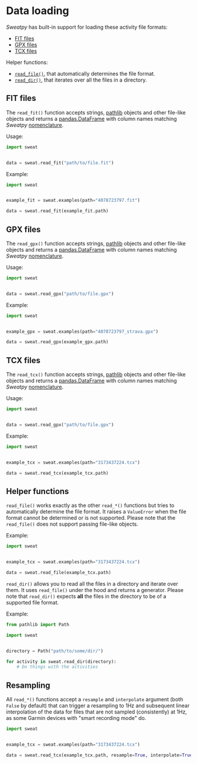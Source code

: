 # Data loading

*Sweatpy* has built-in support for loading these activity file formats:

- [FIT files](#fit-files)
- [GPX files](#gpx-files)
- [TCX files](#tcx-files)

Helper functions:

- [`read_file()`](#helper-functions), that automatically determines the file format.
- [`read_dir()`](#helper-functions), that iterates over all the files in a directory.


## FIT files
The `read_fit()` function accepts strings, [pathlib](https://docs.python.org/3/library/pathlib.html) objects and other file-like objects and returns a [pandas.DataFrame](https://pandas.pydata.org/pandas-docs/stable/reference/api/pandas.DataFrame.html) with column names matching *Sweatpy* [nomenclature](nomenclature.md).

Usage:
```python
import sweat


data = sweat.read_fit("path/to/file.fit")
```

Example:
```python
import sweat


example_fit = sweat.examples(path="4078723797.fit")

data = sweat.read_fit(example_fit.path)
```

## GPX files
The `read_gpx()` function accepts strings, [pathlib](https://docs.python.org/3/library/pathlib.html) objects and other file-like objects and returns a [pandas.DataFrame](https://pandas.pydata.org/pandas-docs/stable/reference/api/pandas.DataFrame.html) with column names matching *Sweatpy* [nomenclature](nomenclature.md).

Usage:
```python
import sweat


data = sweat.read_gpx("path/to/file.gpx")
```

Example:
```python
import sweat


example_gpx = sweat.examples(path="4078723797_strava.gpx")

data = sweat.read_gpx(example_gpx.path)
```

## TCX files
The `read_tcx()` function accepts strings, [pathlib](https://docs.python.org/3/library/pathlib.html) objects and other file-like objects and returns a [pandas.DataFrame](https://pandas.pydata.org/pandas-docs/stable/reference/api/pandas.DataFrame.html) with column names matching *Sweatpy* [nomenclature](nomenclature.md).

Usage:
```python
import sweat


data = sweat.read_gpx("path/to/file.gpx")
```

Example:
```python
import sweat


example_tcx = sweat.examples(path="3173437224.tcx")

data = sweat.read_tcx(example_tcx.path)
```

## Helper functions
`read_file()` works exactly as the other `read_*()` functions but tries to automatically determine the file format.
It raises a `ValueError` when the file format cannot be determined or is not supported.
Please note that the `read_file()` does not support passing file-like objects.

Example:
```python
import sweat


example_tcx = sweat.examples(path="3173437224.tcx")

data = sweat.read_file(example_tcx.path)
```

`read_dir()` allows you to read all the files in a directory and iterate over them.
It uses `read_file()` under the hood and returns a generator.
Please note that `read_dir()` expects **all** the files in the directory to be of a supported file format.

Example:
```python
from pathlib import Path

import sweat


directory = Path("path/to/some/dir/")

for activity in sweat.read_dir(directory):
    # Do things with the activities
```

## Resampling
All `read_*()` functions accept a `resample` and `interpolate` argument (both `False` by default) that can trigger a resampling to 1Hz and subsequent linear interpolation of the data for files that are not sampled (consistently) at 1Hz, as some Garmin devices with "smart recording mode" do.

```python
import sweat


example_tcx = sweat.examples(path="3173437224.tcx")

data = sweat.read_tcx(example_tcx.path, resample=True, interpolate=True)
```
